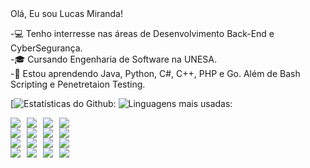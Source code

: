 <!DOCTYPE html>
<html lang="pt-br">
<head>
  <meta charset="UTF-8">
  <meta name="viewport" content="width=device-width, initial-scale=1.0">
  <title>Efeito de Digitação</title>
  <style>
    /* Definir a cor lilás /
    .typing {
      font-family: 'Courier New', Courier, monospace;
      font-size: 30px;
      color: #9b59b6; / lilás /
      border-right: 3px solid #9b59b6;
      display: inline-block;
      width: 0;
      overflow: hidden;
      white-space: nowrap;
      animation: typing 4s steps(30) 1s forwards, blink 0.75s step-end infinite;
    } 
    @keyframes typing {
      from {
        width: 0;
      }
      to {
        width: 100%;
      }
    }
     Efeito do cursor piscando 
    @keyframes blink {
      50% {
        border-color: transparent;
      }
    }
  </style>
</head>
<body>
  <div class="typing">Olá, Eu sou Lucas Miranda!</div>
</body>
</html>

-💻 Tenho interresse nas áreas de Desenvolvimento Back-End e CyberSegurança.<br>
-🎓 Cursando Engenharia de Software na UNESA.<br>
-🦾 Estou aprendendo Java, Python, C#, C++, PHP e Go. Além de Bash Scripting e Penetretaion Testing.<br>

[![Estatísticas do Github:](https://github-readme-stats.vercel.app/api?username=itslucasmiranda&show_icons=true&theme=radical)
![Linguagens mais usadas:](https://github-readme-stats.vercel.app/api/top-langs/?username=itslucasmiranda&layout=compact&theme=radical)

<div style="display: flex; flex-wrap: wrap; gap: 10px;">
  <img src="https://img.shields.io/badge/Java-F7DF1E?style=for-the-badge&logo=java&logoColor=white" />
  <img src="https://img.shields.io/badge/Python-3776AB?style=for-the-badge&logo=python&logoColor=white" />
  <img src="https://img.shields.io/badge/C%23-239120?style=for-the-badge&logo=csharp&logoColor=white" />
  <img src="https://img.shields.io/badge/C%2B%2B-00599C?style=for-the-badge&logo=cplusplus&logoColor=white" />
</div>

<div style="display: flex; flex-wrap: wrap; gap: 10px;">
  <img src="https://img.shields.io/badge/JavaScript-F7DF1E?style=for-the-badge&logo=javascript&logoColor=black" />
  <img src="https://img.shields.io/badge/Go-00ADD8?style=for-the-badge&logo=go&logoColor=white" />
  <img src="https://img.shields.io/badge/Bash-Scripting-4EAA25?style=for-the-badge&logo=gnubash&logoColor=white" />
  <img src="https://img.shields.io/badge/Penetration-Testing-009688?style=for-the-badge&logo=penetrationtesting&logoColor=white" />
</div>

<div style="display: flex; flex-wrap: wrap; gap: 10px;">
  <img src="https://img.shields.io/badge/Malware-Analysis-1E88E5?style=for-the-badge&logo=malware&logoColor=white" />
  <img src="https://img.shields.io/badge/OSINT-00796B?style=for-the-badge&logo=osint&logoColor=white" />
  <img src="https://img.shields.io/badge/Bug-Hunter-F44336?style=for-the-badge&logo=bug&logoColor=white" />
  <img src="https://img.shields.io/badge/Red-Teamer-FF9800?style=for-the-badge&logo=redteam&logoColor=white" />
</div>

<div style="display: flex; flex-wrap: wrap; gap: 10px;">
<img src="https://img.shields.io/badge/Network-Monitoring-9C27B0?style=for-the-badge&logo=networkmonitoring&logoColor=white" />
  <img src="https://img.shields.io/badge/Reverse-Engineering-3F51B5?style=for-the-badge&logo=reverseengineering&logoColor=white" />
  <img src="https://img.shields.io/badge/Incident-Response-607D8B?style=for-the-badge&logo=incidentresponse&logoColor=white" />
  <img src="https://img.shields.io/badge/Log-Analysis-8BC34A?style=for-the-badge&logo=loganalysis&logoColor=white" />
</div>
